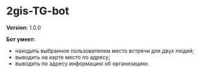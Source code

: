 # 2gis-TG-bot
**Version:** 1.0.0

**Бот умеет:** 
- находить выбранное пользователем место встречи для двух людей;
- выводить на карте место по адресу;
- выводить по адресу информацию об организациях.